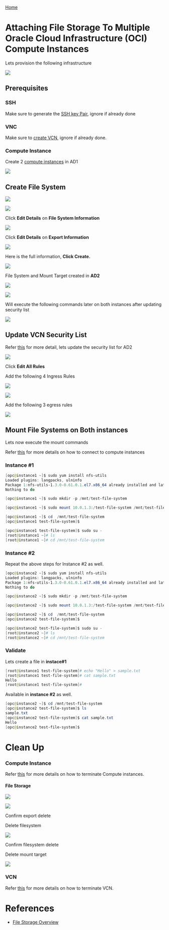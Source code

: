 [Home](../README.md)

# Attaching File Storage To Multiple Oracle Cloud Infrastructure (OCI) Compute Instances

Lets provision the following infrastructure

![](../resources/fs-infrastructure.png)

## Prerequisites

### SSH

Make sure to generate the [SSH key Pair](GeneratingSshKey.md), ignore if already done

### VNC

Make sure to [create VCN](CreatingVCN.md), ignore if already done.

### Compute Instance

Create 2 [compute instances](CreatingComputeInstance.md) in AD1


![](../resources/fs-ci.png)


## Create File System

![](../resources/fs-navigate.png)

![](../resources/fs-click-create.png)


Click **Edit Details** on **File System Information**

![](../resources/fs-create-name.png)

Click **Edit Details** on **Export Information**

![](../resources/fs-create-export-info.png)

Here is the full information, **Click Create.**

![](../resources/fs-create-details.png)


File System and Mount Target created in **AD2**

![](../resources/fs-created.png)


![](../resources/fs-mount-commands.png)


Will execute the following commands later on both instances after updating security list

![](../resources/fs-mount-commands-info.png)


## Update VCN Security List

Refer [this](https://docs.cloud.oracle.com/iaas/Content/File/Tasks/securitylistsfilestorage.htm) for more detail, lets update the security list for AD2

![](../resources/fs-subnet-ad2.png)

Click **Edit All Rules**

Add the following 4 Ingress Rules

![](../resources/fs-3-ingress-rules.png)

![](../resources/fs-4th-ingress-rules.png)

Add the following 3 egress rules

![](../resources/fs-egress-rules.png)



## Mount File Systems on Both instances

Lets now execute the mount commands

Refer [this](CreatingComputeInstance.md#connecting-to-provisioned-instance)  for more details on how to connect to compute instances


### Instance #1

```Powershell
[opc@instance1 ~]$ sudo yum install nfs-utils
Loaded plugins: langpacks, ulninfo
Package 1:nfs-utils-1.3.0-0.61.0.1.el7.x86_64 already installed and latest version
Nothing to do
```

```Powershell
[opc@instance1 ~]$ sudo mkdir -p /mnt/test-file-system
```

```Powershell
[opc@instance1 ~]$ sudo mount 10.0.1.3:/test-file-system /mnt/test-file-system
```

```Powershell
[opc@instance1 ~]$ cd  /mnt/test-file-system
[opc@instance1 test-file-system]$
```

```Powershell
[opc@instance1 test-file-system]$ sudo su -
[root@instance1 ~]# ls
[root@instance1 ~]# cd /mnt/test-file-system
```

### Instance #2

Repeat the above steps for Instance #2 as well.

```Powershell
[opc@instance2 ~]$ sudo yum install nfs-utils
Loaded plugins: langpacks, ulninfo
Package 1:nfs-utils-1.3.0-0.61.0.1.el7.x86_64 already installed and latest version
Nothing to do
```

```Powershell
[opc@instance2 ~]$ sudo mkdir -p /mnt/test-file-system
```

```Powershell
[opc@instance2 ~]$ sudo mount 10.0.1.3:/test-file-system /mnt/test-file-system
```

```Powershell
[opc@instance2 ~]$ cd  /mnt/test-file-system
[opc@instance2 test-file-system]$
```

```Powershell
[opc@instance2 test-file-system]$ sudo su -
[root@instance2 ~]# ls
[root@instance2 ~]# cd /mnt/test-file-system
```

### Validate

Lets create a file in **instace#1**

```Powershell
[root@instance1 test-file-system]# echo "Hello" > sample.txt
[root@instance1 test-file-system]# cat sample.txt
Hello
[root@instance1 test-file-system]#
```

Available in **instance #2** as well.

```Powershell
[opc@instance2 ~]$ cd /mnt/test-file-system
[opc@instance2 test-file-system]$ ls
sample.txt
[opc@instance2 test-file-system]$ cat sample.txt
Hello
[opc@instance2 test-file-system]$
```


# Clean Up 

### Compute Instance

Refer [this](CreatingComputeInstance.md#termination) for more details on how to terminate Compute instances.

#### File Storage

![](../resources/fs-click-file-system.png)


![](../resources/fs-click-delete-export.png)

Confirm export delete


Delete filesystem

![](../resources/fs-click-delete.png)

Confirm filesystem delete

Delete mount target

![](../resources/fs-click-delete-mt.png)

### VCN

Refer [this](CreatingVCN.md#terminating-vcn) for more details on how to terminate VCN.


# References
* [File Storage Overview](https://docs.cloud.oracle.com/iaas/Content/File/Concepts/filestorageoverview.htm)
